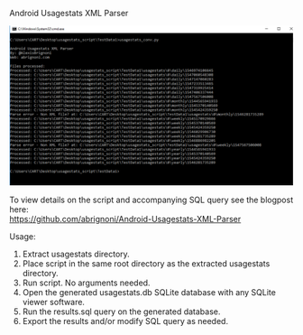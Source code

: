 Android Usagestats XML Parser  

![alt text](/usage%20example.PNG "Usage example")

To view details on the script and accompanying SQL query see the blogpost here:  
https://github.com/abrignoni/Android-Usagestats-XML-Parser  

Usage:  
1. Extract usagestats directory.  
2. Place script in the same root directory as the extracted usagestats directory.  
3. Run script. No arguments needed.  
4. Open the generated usagestats.db SQLite database with any SQLite viewer software.  
5. Run the results.sql query on the generated database.  
6. Export the results and/or modify SQL query as needed.  
